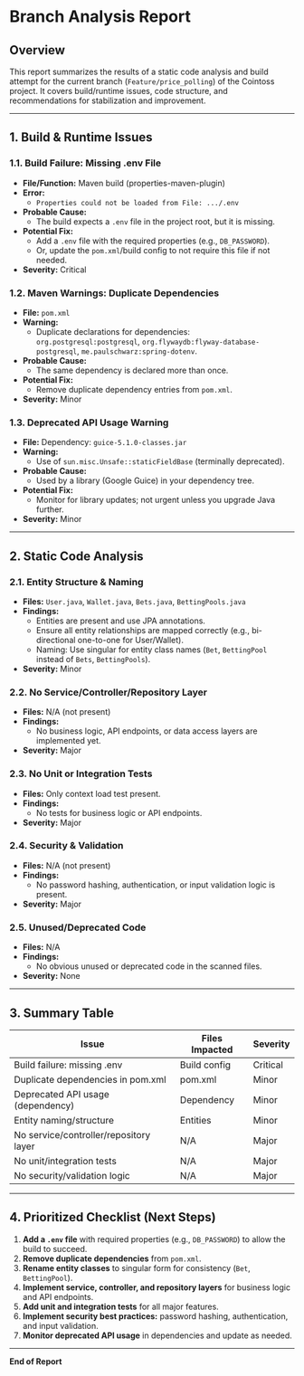 # Branch Analysis Report

## Overview

This report summarizes the results of a static code analysis and build attempt for the current branch (`Feature/price_polling`) of the Cointoss project. It covers build/runtime issues, code structure, and recommendations for stabilization and improvement.

---

## 1. Build & Runtime Issues

### 1.1. Build Failure: Missing .env File

-   **File/Function:** Maven build (properties-maven-plugin)
-   **Error:**
    -   `Properties could not be loaded from File: .../.env`
-   **Probable Cause:**
    -   The build expects a `.env` file in the project root, but it is missing.
-   **Potential Fix:**
    -   Add a `.env` file with the required properties (e.g., `DB_PASSWORD`).
    -   Or, update the `pom.xml`/build config to not require this file if not needed.
-   **Severity:** Critical

### 1.2. Maven Warnings: Duplicate Dependencies

-   **File:** `pom.xml`
-   **Warning:**
    -   Duplicate declarations for dependencies: `org.postgresql:postgresql`, `org.flywaydb:flyway-database-postgresql`, `me.paulschwarz:spring-dotenv`.
-   **Probable Cause:**
    -   The same dependency is declared more than once.
-   **Potential Fix:**
    -   Remove duplicate dependency entries from `pom.xml`.
-   **Severity:** Minor

### 1.3. Deprecated API Usage Warning

-   **File:** Dependency: `guice-5.1.0-classes.jar`
-   **Warning:**
    -   Use of `sun.misc.Unsafe::staticFieldBase` (terminally deprecated).
-   **Probable Cause:**
    -   Used by a library (Google Guice) in your dependency tree.
-   **Potential Fix:**
    -   Monitor for library updates; not urgent unless you upgrade Java further.
-   **Severity:** Minor

---

## 2. Static Code Analysis

### 2.1. Entity Structure & Naming

-   **Files:** `User.java`, `Wallet.java`, `Bets.java`, `BettingPools.java`
-   **Findings:**
    -   Entities are present and use JPA annotations.
    -   Ensure all entity relationships are mapped correctly (e.g., bi-directional one-to-one for User/Wallet).
    -   Naming: Use singular for entity class names (`Bet`, `BettingPool` instead of `Bets`, `BettingPools`).
-   **Severity:** Minor

### 2.2. No Service/Controller/Repository Layer

-   **Files:** N/A (not present)
-   **Findings:**
    -   No business logic, API endpoints, or data access layers are implemented yet.
-   **Severity:** Major

### 2.3. No Unit or Integration Tests

-   **Files:** Only context load test present.
-   **Findings:**
    -   No tests for business logic or API endpoints.
-   **Severity:** Major

### 2.4. Security & Validation

-   **Files:** N/A (not present)
-   **Findings:**
    -   No password hashing, authentication, or input validation logic is present.
-   **Severity:** Major

### 2.5. Unused/Deprecated Code

-   **Files:** N/A
-   **Findings:**
    -   No obvious unused or deprecated code in the scanned files.
-   **Severity:** None

---

## 3. Summary Table

| Issue                                  | Files Impacted | Severity |
| -------------------------------------- | -------------- | -------- |
| Build failure: missing .env            | Build config   | Critical |
| Duplicate dependencies in pom.xml      | pom.xml        | Minor    |
| Deprecated API usage (dependency)      | Dependency     | Minor    |
| Entity naming/structure                | Entities       | Minor    |
| No service/controller/repository layer | N/A            | Major    |
| No unit/integration tests              | N/A            | Major    |
| No security/validation logic           | N/A            | Major    |

---

## 4. Prioritized Checklist (Next Steps)

1. **Add a `.env` file** with required properties (e.g., `DB_PASSWORD`) to allow the build to succeed.
2. **Remove duplicate dependencies** from `pom.xml`.
3. **Rename entity classes** to singular form for consistency (`Bet`, `BettingPool`).
4. **Implement service, controller, and repository layers** for business logic and API endpoints.
5. **Add unit and integration tests** for all major features.
6. **Implement security best practices:** password hashing, authentication, and input validation.
7. **Monitor deprecated API usage** in dependencies and update as needed.

---

**End of Report**
